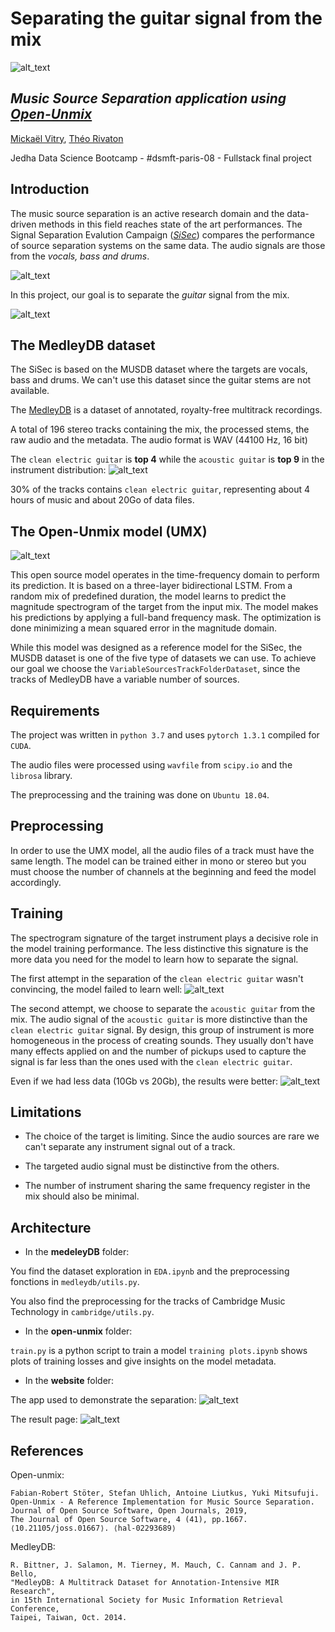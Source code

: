 # Separating the guitar signal from the mix
![alt_text](./media/app_header.png)
## _Music Source Separation application using [Open-Unmix](https://github.com/sigsep/open-unmix-pytorch)_

[Mickaël Vitry](https://www.linkedin.com/in/micka%C3%ABl-vitry-b605489b/),
[Théo Rivaton](https://www.linkedin.com/in/th%C3%A9o-rivaton-890804123/)

Jedha Data Science Bootcamp - #dsmft-paris-08 - Fullstack final project

## Introduction

The music source separation is an active research domain and the data-driven methods in this field reaches state of the art performances. The Signal Separation Evalution Campaign (*[SiSec](https://sisec18.unmix.app/#/)*) compares the performance of source separation systems on the same data. The audio signals are those from the _vocals, bass and drums_.

![alt_text](./media/sisec.svg)

In this project, our goal is to separate the _guitar_ signal from the mix.

![alt_text](./media/guitar.svg)

## The MedleyDB dataset

The SiSec is based on the MUSDB dataset where the targets are vocals, bass and drums. We can't use this dataset since the guitar stems are not available.

The [MedleyDB](https://medleydb.weebly.com/) is a dataset of annotated, royalty-free multitrack recordings.

A total of 196 stereo tracks containing the mix, the processed stems, the raw audio and the metadata. The audio format is WAV (44100 Hz, 16 bit)

The `clean electric guitar` is **top 4** while the `acoustic guitar` is **top 9** in the instrument distribution:
![alt_text](./medleydb/images/dist_instrument.png)

30% of the tracks contains `clean electric guitar`, representing about 4 hours of music and about 20Go of data files.

## The Open-Unmix model (UMX)
![alt_text](./media/open_unmix.png)

This open source model operates in the time-frequency domain to perform its prediction. It is based on a three-layer bidirectional LSTM. From a random mix of predefined duration, the model learns to predict the magnitude spectrogram of the target from the input mix. The model makes his predictions by applying a full-band frequency mask. The optimization is done minimizing a mean squared error in the magnitude domain.

While this model was designed as a reference model for the SiSec, the MUSDB dataset is one of the five type of datasets we can use. To achieve our goal we choose the `VariableSourcesTrackFolderDataset`, since the tracks of MedleyDB have a variable number of sources.

## Requirements

The project was written in `python 3.7` and uses `pytorch 1.3.1` compiled for `CUDA`.

The audio files were processed using `wavfile` from `scipy.io` and the `librosa` library.

The preprocessing and the training was done on `Ubuntu 18.04`.

## Preprocessing

In order to use the UMX model, all the audio files of a track must have the same length. The model can be trained either in mono or stereo but you must choose the number of channels at the beginning and feed the model accordingly.

## Training

The spectrogram signature of the target instrument plays a decisive role in the model training performance. The less distinctive this signature is the more data you need for the model to learn how to separate the signal. 

The first attempt in the separation of the `clean electric guitar` wasn't convincing, the model failed to learn well:
![alt_text](./media/celg_training_plots.png)

The second attempt, we choose to separate the `acoustic guitar` from the mix. The audio signal of the `acoustic guitar` is more distinctive than the `clean electric guitar` signal. By design, this group of instrument is more homogeneous in the process of creating sounds. They usually don't have many effects applied on and the number of pickups used to capture the signal is far less than the ones used with the `clean electric guitar`. 

Even if we had less data (10Gb vs 20Gb), the results were better:
![alt_text](./media/acg_training_plots.png)

## Limitations

* The choice of the target is limiting. Since the audio sources are rare we can't separate any instrument signal out of a track.

* The targeted audio signal must be distinctive from the others.

* The number of instrument sharing the same frequency register in the mix should also be minimal.

## Architecture

* In the **medeleyDB** folder:

You find the dataset exploration in `EDA.ipynb` and the preprocessing fonctions in `medleydb/utils.py`.

You also find the preprocessing for the tracks of Cambridge Music Technology in `cambridge/utils.py`.

* In the **open-unmix** folder:

`train.py` is a python script to train a model
`training plots.ipynb` shows plots of training losses and give insights on the model metadata.

* In the **website** folder:

The app used to demonstrate the separation:
![alt_text](./media/website_main_page.png)

The result page:
![alt_text](./media/website_results_page.png)


## References
Open-unmix:
```
Fabian-Robert Stöter, Stefan Uhlich, Antoine Liutkus, Yuki Mitsufuji.
Open-Unmix - A Reference Implementation for Music Source Separation.
Journal of Open Source Software, Open Journals, 2019,
The Journal of Open Source Software, 4 (41), pp.1667.
⟨10.21105/joss.01667⟩. ⟨hal-02293689⟩
```

MedleyDB:
```
R. Bittner, J. Salamon, M. Tierney, M. Mauch, C. Cannam and J. P. Bello,
"MedleyDB: A Multitrack Dataset for Annotation-Intensive MIR Research",
in 15th International Society for Music Information Retrieval Conference,
Taipei, Taiwan, Oct. 2014.
```
